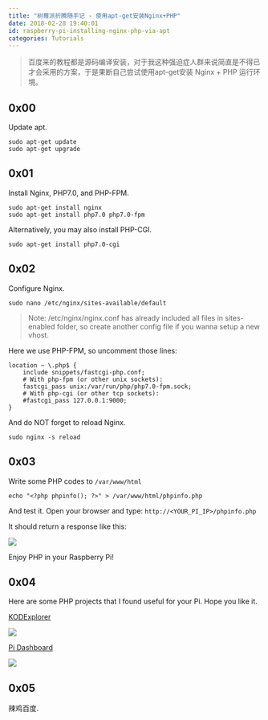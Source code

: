 ```yaml
---
title: "树莓派折腾随手记 - 使用apt-get安装Nginx+PHP"
date: 2018-02-28 19:40:01
id: raspberry-pi-installing-nginx-php-via-apt
categories: Tutorials
---
```


> 百度来的教程都是源码编译安装，对于我这种强迫症人群来说简直是不得已才会采用的方案，于是果断自己尝试使用apt-get安装 Nginx + PHP 运行环境。

## 0x00

Update apt.

```
sudo apt-get update
sudo apt-get upgrade
```

## 0x01

Install Nginx, PHP7.0, and PHP-FPM.

```
sudo apt-get install nginx
sudo apt-get install php7.0 php7.0-fpm
```

Alternatively, you may also install PHP-CGI.

```
sudo apt-get install php7.0-cgi
```

## 0x02

Configure Nginx.

```
sudo nano /etc/nginx/sites-available/default
```

> Note: /etc/nginx/nginx.conf has already included all files in sites-enabled folder, so create another config file if you wanna setup a new vhost.

Here we use PHP-FPM, so uncomment those lines:

```
location ~ \.php$ {
	include snippets/fastcgi-php.conf;
	# With php-fpm (or other unix sockets):
	fastcgi_pass unix:/var/run/php/php7.0-fpm.sock;
	# With php-cgi (or other tcp sockets):
	#fastcgi_pass 127.0.0.1:9000;
}
```

And do NOT forget to reload Nginx.

```
sudo nginx -s reload
```

## 0x03

Write some PHP codes to `/var/www/html`

```
echo "<?php phpinfo(); ?>" > /var/www/html/phpinfo.php
```

And test it. Open your browser and type: `http://<YOUR_PI_IP>/phpinfo.php`

It should return a response like this:

![](https://i.loli.net/2018/08/15/5b73a52fe1beb.png)

Enjoy PHP in your Raspberry Pi!

## 0x04

Here are some PHP projects that I found useful for your Pi. Hope  you like it.

[KODExplorer](https://github.com/kalcaddle/KodExplorer)

![](https://i.loli.net/2018/08/15/5b73a533de95d.png)

[Pi Dashboard](https://github.com/spoonysonny/pi-dashboard)

![](https://i.loli.net/2018/08/15/5b73a538463a7.png)

## 0x05

辣鸡百度.